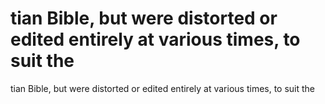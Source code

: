 # tian Bible, but were distorted or edited entirely at various times, to suit the

tian Bible, but were distorted or edited entirely at various times, to suit the